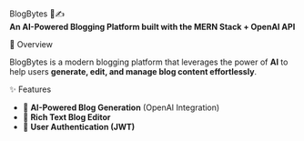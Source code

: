  BlogBytes 🧠✍️  
**An AI-Powered Blogging Platform built with the MERN Stack + OpenAI API**

 🚀 Overview

BlogBytes is a modern blogging platform that leverages the power of **AI** to help users **generate, edit, and manage blog content effortlessly**.




 ✨ Features

- 🧠 **AI-Powered Blog Generation** (OpenAI Integration)
- 📝 **Rich Text Blog Editor**
- 🔐 **User Authentication (JWT)**



